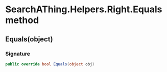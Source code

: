 # SearchAThing.Helpers.Right.Equals method
## Equals(object)
### Signature
```csharp
public override bool Equals(object obj)
```
